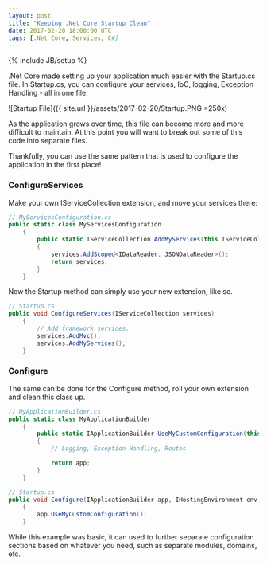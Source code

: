 ```yaml
---
layout: post
title: "Keeping .Net Core Startup Clean"
date: 2017-02-20 18:00:00 UTC
tags: [.Net Core, Services, C#]
---
```

{% include JB/setup %}

.Net Core made setting up your application much easier with the Startup.cs file. In Startup.cs, you can configure your services, IoC, logging, Exception Handling - all in one file.

![Startup File]({{ site.url }}/assets/2017-02-20/Startup.PNG =250x)

As the application grows over time, this file can become more and more difficult to maintain. At this point you will want to break out some of this code into separate files.

Thankfully, you can use the same pattern that is used to configure the application in the first place!

### ConfigureServices

Make your own IServiceCollection extension, and move your services there:

```c#
// MyServicesConfiguration.cs
public static class MyServicesConfiguration
    {
        public static IServiceCollection AddMyServices(this IServiceCollection services)
        {
            services.AddScoped<IDataReader, JSONDataReader>();
            return services;
        }
    }
```

Now the Startup method can simply use your new extension, like so.

```c#
// Startup.cs
public void ConfigureServices(IServiceCollection services)
    {
        // Add framework services.
        services.AddMvc();
        services.AddMyServices();
    }
```

### Configure

The same can be done for the Configure method, roll your own extension and clean this class up.

```c#
// MyApplicationBuilder.cs
public static class MyApplicationBuilder
    {
        public static IApplicationBuilder UseMyCustomConfiguration(this IApplicationBuilder app)
        {
            // Logging, Exception Handling, Routes

            return app;
        }
    }
``` 

```c#
// Startup.cs 
public void Configure(IApplicationBuilder app, IHostingEnvironment env, ILoggerFactory loggerFactory)
    {
        app.UseMyCustomConfiguration();
    }
```
While this example was basic, it can used to further separate configuration sections based on whatever you need, such as separate modules, domains, etc.